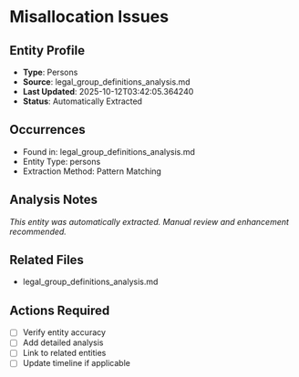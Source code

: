 # Misallocation Issues

## Entity Profile
- **Type**: Persons
- **Source**: legal_group_definitions_analysis.md
- **Last Updated**: 2025-10-12T03:42:05.364240
- **Status**: Automatically Extracted

## Occurrences
- Found in: legal_group_definitions_analysis.md
- Entity Type: persons
- Extraction Method: Pattern Matching

## Analysis Notes
*This entity was automatically extracted. Manual review and enhancement recommended.*

## Related Files
- legal_group_definitions_analysis.md

## Actions Required
- [ ] Verify entity accuracy
- [ ] Add detailed analysis
- [ ] Link to related entities
- [ ] Update timeline if applicable
